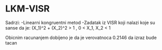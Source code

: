 # LKM-VISR

Sadrzi:
-Linearni kongruentni metod
-Zadatak iz VISR koji nalazi koje su sanse da je: 
  (X_1)^2 + (X_2)^2 > 1 ,   0 < X_1, X_2 < 1

Obicnim racunanjem dobijeno je da je verovatnoca 0.2146 da izraz bude tacan
